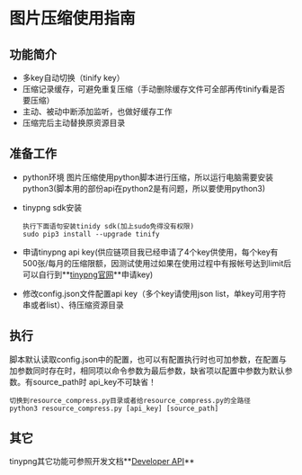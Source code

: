 图片压缩使用指南
===========
功能简介
-----
* 多key自动切换（tinify key）
* 压缩记录缓存，可避免重复压缩（手动删除缓存文件可全部再传tinify看是否要压缩）
* 主动、被动中断添加监听，也做好缓存工作
* 压缩完后主动替换原资源目录


准备工作
-----
* python环境 图片压缩使用python脚本进行压缩，所以运行电脑需要安装python3(脚本用的部份api在python2是有问题，所以要使用python3)
* tinypng sdk安装
	
	```
	执行下面语句安装tinidy sdk(加上sudo免得没有权限)
	sudo pip3 install --upgrade tinify
	
	```
* 申请tinypng api key(供应链项目我已经申请了4个key供使用，每个key有500张/每月的压缩限额，因测试使用过如果在使用过程中有报帐号达到limit后可以自行到**[tinypng官网](https://tinypng.com/developers)**申请key)
* 修改config.json文件配置api key（多个key请使用json list，单key可用字符串或者list）、待压缩资源目录


执行
-------
脚本默认读取config.json中的配置，也可以有配置执行时也可加参数，在配置与加参数同时存在时，相同项以命令参数为最后参数，缺省项以配置中参数为默认参数。有source\_path时 api\_key不可缺省！

```
切换到resource_compress.py目录或者给resource_compress.py的全路径
python3 resource_compress.py [api_key] [source_path]
```

其它
-------
tinypng其它功能可参照开发文档**[Developer API](https://tinypng.com/developers/reference/python)**
